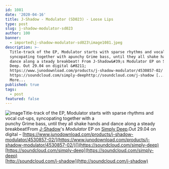 ```yaml
---
id: 1081
date: '2020-04-16'
title: J-Shadow - Modulator (SD023) - Loose Lips
type: post
slug: j-shadow-modulator-sd023
author: 100
banner:
  - imported\j-shadow-modulator-sd023\image1081.jpeg
description: >-
  Title-track of the EP, Modulator starts with sparse rhythms and vocal cut-ups,
  syncopating together with apunchy Grime bass, until they all shake hands and
  dance along a steady breakbeat! From J-Shadow&#39;s Modulator EP on Simply
  Deep. Out 29.04 on digital &#8211;
  https://www.junodownload.com/products/j-shadow-modulator/4530857-02/
  https://soundcloud.com/simply-deephttp://soundcloud.com/j-shadow [...]Read
  More...
published: true
tags:
  - post
featured: false
---
```

![image](../imported\j-shadow-modulator-sd023\image1081.jpeg)Title-track of the EP, Modulator starts with sparse rhythms and vocal cut-ups, syncopating together with a  
punchy Grime bass, until they all shake hands and dance along a steady breakbeat!From [J-Shadow](https://j-shadow.bandcamp.com/)'s _Modulator_ EP on [Simply Deep](https://simplydeepuk.bandcamp.com/).Out 29.04 on digital – [](https://simplydeepuk.bandcamp.com/)[](https://www.junodownload.com/products/j-shadow-modulator/4530857-02/)[https://www.junodownload.com/products/j-shadow-modulator/4530857-02/](https://www.junodownload.com/products/j-shadow-modulator/4530857-02/)[](https://soundcloud.com/simply-deep)[https://soundcloud.com/simply-deep](https://soundcloud.com/simply-deep)  
[http://soundcloud.com/j-shadow](http://soundcloud.com/j-shadow)